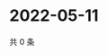 # 2022-05-11

共 0 条

<!-- BEGIN WEIBO -->
<!-- 最后更新时间 Wed May 11 2022 11:20:00 GMT+0800 (China Standard Time) -->

<!-- END WEIBO -->
